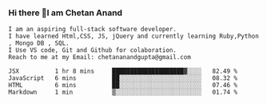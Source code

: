 ### Hi there 👋I am Chetan Anand
    I am an aspiring full-stack software developer.
    I have learned Html,CSS, JS, jQuery and currently learning Ruby,Python , Mongo DB , SQL.
    I Use VS code, Git and Github for colaboration.
    Reach to me at my Email: chetananandgupta@gmail.com

<!--
**chetan2088/chetan2088** is a ✨ _special_ ✨ repository because its `README.md` (this file) appears on your GitHub profile.

Here are some ideas to get you started:

- 🔭 I’m currently working on ...Html, CSS, Javascript, jQuery
- 🌱 I’m currently learning ...Python, Postman, Ruby, SQL, mongo, linux and many more.
- 👯 I’m looking to collaborate on ...Git, GitHub , VS code
- 🤔 I’m looking for help with ...My team 
- 💬 Ask me about ...anything, ready to contribute the max as per my limited knowledge and skills
- 📫 How to reach me: ...email at chetanguptasarai@gmail.com, or create a PR at this repository
- 😄 Pronouns: ...
- ⚡ Fun fact: ...meditation
--><!--START_SECTION:waka-->
```text
JSX          1 hr 8 mins     ████████████████████▓░░░░   82.49 % 
JavaScript   6 mins          ██░░░░░░░░░░░░░░░░░░░░░░░   08.32 % 
HTML         6 mins          ██░░░░░░░░░░░░░░░░░░░░░░░   07.46 % 
Markdown     1 min           ▒░░░░░░░░░░░░░░░░░░░░░░░░   01.74 % 
```
<!--END_SECTION:waka-->

